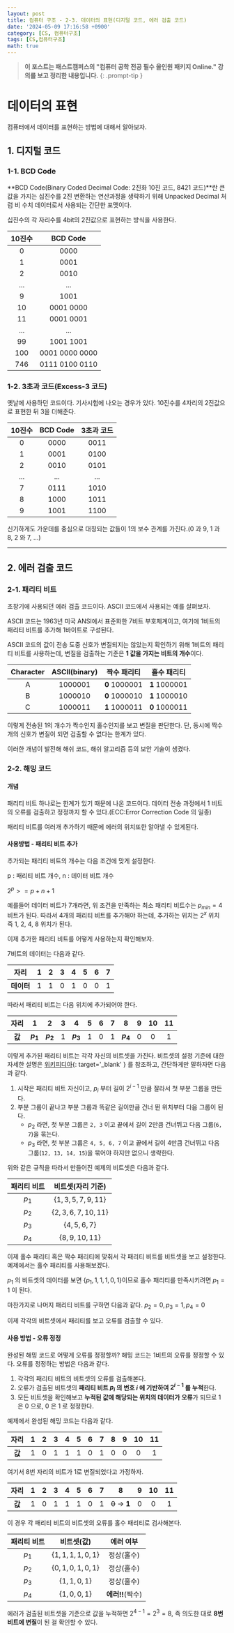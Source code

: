 ```yaml
---
layout: post
title: 컴퓨터 구조 - 2-3. 데이터의 표현(디지털 코드, 에러 검출 코드)
date: '2024-05-09 17:16:58 +0900'
category: [CS, 컴퓨터구조]
tags: [CS,컴퓨터구조]
math: true
---
```


> **이 포스트는 패스트캠퍼스의 "컴퓨터 공학 전공 필수 올인원 패키지 Online." 강의를 보고 정리한 내용입니다.**
{: .prompt-tip }

# 데이터의 표현
컴퓨터에서 데이터를 표현하는 방법에 대해서 알아보자.

## 1. 디지털 코드
### 1-1. BCD Code
**BCD Code(Binary Coded Decimal Code: 2진화 10진 코드, 8421 코드)**란 큰 값을 가지는 십진수를 2진 변환하는 연산과정을 생략하기 위해 Unpacked Decimal 처럼 비 수치 데이터로서 사용되는 간단한 포맷이다.

십진수의 각 자리수를 4bit의 2진값으로 표현하는 방식을 사용한다.

|10진수|BCD Code|
|:--:|:--:|
|0|0000|
|1|0001|
|2|0010|
|...|...|
|9|1001|
|10|0001 0000|
|11|0001 0001|
|...|...|
|99|1001 1001|
|100|0001 0000 0000|
|746|0111 0100 0110|

### 1-2. 3초과 코드(Excess-3 코드)
옛날에 사용하던 코드이다. 기사시험에 나오는 경우가 있다.
10진수를 4자리의 2진값으로 표현한 뒤 3을 더해준다.

|10진수|BCD Code|3초과 코드|
|:--:|:--:|:--:|
|0|0000|0011|
|1|0001|0100|
|2|0010|0101|
|...|...|...|
|7|0111|1010|
|8|1000|1011|
|9|1001|1100|

신기하게도 가운데를 중심으로 대칭되는 값들이 1의 보수 관계를 가진다.(0 과 9, 1 과 8, 2 와 7, ...)

---

## 2. 에러 검출 코드
### 2-1. 패리티 비트
초창기에 사용되던 에러 검출 코드이다. ASCII 코드에서 사용되는 예를 살펴보자.

ASCII 코드는 1963년 미국 ANSI에서 표준화한 7비트 부호체계이고, 여기에 1비트의 패리티 비트를 추가해 1바이트로 구성된다.

ASCII 코드의 값이 전송 도중 신호가 변질되지는 않았는지 확인하기 위해 1비트의 패리티 비트를 사용하는데, 변질을 검출하는 기준은 **1 값을 가지는 비트의 개수**이다.

|Character|ASCII(binary)|짝수 패리티|홀수 패리티|
|:--:|:--:|:--:|:--:|
|A|1000001|**0** 1000001|**1** 1000001|
|B|1000010|**0** 1000010|**1** 1000010|
|C|1000011|**1** 1000011|**0** 1000011|

이렇게 전송된 1의 개수가 짝수인지 홀수인지를 보고 변질을 판단한다. 단, 동시에 짝수개의 신호가 변질이 되면 검출할 수 없다는 한계가 있다.

이러한 개념이 발전해 해쉬 코드, 해쉬 알고리즘 등의 보안 기술이 생겼다.

### 2-2. 해밍 코드
#### 개념
패리티 비트 하나로는 한계가 있기 때문에 나온 코드이다. 데이터 전송 과정에서 1 비트의 오류를 검출하고 정정까지 할 수 있다.(ECC:Error Correction Code 의 일종)

패리티 비트를 여러개 추가하기 때문에 에러의 위치또한 알아낼 수 있게된다. 

#### 사용방법 - 패리티 비트 추가
추가되는 패리티 비트의 개수는 다음 조건에 맞게 설정한다.

p : 패리티 비트 개수, n : 데이터 비트 개수

$2^p >= p + n + 1$

예를들어 데이터 비트가 7개라면, 위 조건을 만족하는 최소 패리티 비트수는 $p_{min} = 4$ 비트가 된다. 따라서 4개의 패리티 비트를 추가해야 하는데, 추가하는 위치는 $2^x$ 위치 즉 1, 2, 4, 8 위치가 된다.

이제 추가한 패리티 비트를 어떻게 사용하는지 확인해보자.

7비트의 데이터는 다음과 같다.

|자리|1|2|3|4|5|6|7|
|:--:|:--:|:--:|:--:|:--:|:--:|:--:|:--:|
|**데이터**|1|1|0|1|0|0|1|

따라서 패리티 비트는 다음 위치에 추가되어야 한다.

|자리|1|2|3|4|5|6|7|8|9|10|11|
|:--:|:--:|:--:|:--:|:--:|:--:|:--:|:--:|:--:|:--:|:--:|:--:|
|**값**|**$p_1$**|**$p_2$**|1|**$p_3$**|1|0|1|**$p_4$**|0|0|1|

이렇게 추가된 패리티 비트는 각각 자신의 비트셋을 가진다. 비트셋의 설정 기준에 대한 자세한 설명은 [위키피디아](https://en.wikipedia.org/wiki/Hamming_code){: target='_blank' } 를 참조하고, 간단하게만 말하자면 다음과 같다.

1. 시작은 패리티 비트 자신이고, $p_i$ 부터 길이 $2^{i - 1}$ 만큼 잘라서 첫 부분 그룹을 만든다.
2. 부분 그룹이 끝나고 부분 그룹과 똑같은 길이만큼 건너 뛴 위치부터 다음 그룹이 된다.
    - $p_2$ 라면, 첫 부분 그룹은 `2, 3` 이고 끝에서 길이 2만큼 건너뛰고 다음 그룹(`6, 7`)을 묶는다.
    - $p_3$ 라면, 첫 부분 그룹은 `4, 5, 6, 7` 이고 끝에서 길이 4만큼 건너뛰고 다음 그룹(`12, 13, 14, 15`)을 묶어야 하지만 없으니 생략한다.

위와 같은 규칙을 따라서 만들어진 예제의 비트셋은 다음과 같다.

|패리티 비트|비트셋(자리 기준)|
|:--:|:--:|
|$p_1$|$\lbrace 1, 3, 5, 7, 9, 11 \rbrace$|
|$p_2$|$\lbrace 2, 3, 6, 7, 10, 11 \rbrace$|
|$p_3$|$\lbrace 4, 5, 6, 7 \rbrace$|
|$p_4$|$\lbrace 8, 9, 10, 11 \rbrace$|

이제 홀수 패리티 혹은 짝수 패리티에 맞춰서 각 패리티 비트를 비트셋을 보고 설정한다. 예제에서는 홀수 패리티를 사용해보겠다.

$p_1$ 의 비트셋의 데이터를 보면 $\lbrace p_1, 1, 1, 1, 0, 1 \rbrace$이므로 홀수 패리티를 만족시키려면 $p_1 = 1$ 이 된다.

마찬가지로 나머지 패리티 비트를 구하면 다음과 같다. $p_2 = 0, p_3 = 1, p_4 = 0$

이제 각각의 비트셋에서 패리티를 보고 오류를 검출할 수 있다.

#### 사용 방법 - 오류 정정
완성된 해밍 코드로 어떻게 오류를 정정할까? 해밍 코드는 1비트의 오류를 정정할 수 있다. 오류를 정정하는 방법은 다음과 같다.

1. 각각의 패리티 비트의 비트셋의 오류를 검출해본다.
2. 오류가 검출된 비트셋의 **패리티 비트 $p_i$ 의 번호 $i$ 에 기반하여 $2^{i-1}$ 를 누적**한다.
3. 모든 비트셋을 확인해보고 **누적된 값에 해당되는 위치의 데이터가 오류**가 되므로 1 은 0 으로, 0 은 1 로 정정한다.

예제에서 완성된 해밍 코드는 다음과 같다.

|자리|1|2|3|4|5|6|7|8|9|10|11|
|:--:|:--:|:--:|:--:|:--:|:--:|:--:|:--:|:--:|:--:|:--:|:--:|
|**값**|1|0|1|1|1|0|1|0|0|0|1|

여기서 8번 자리의 비트가 1로 변질되었다고 가정하자.

|자리|1|2|3|4|5|6|7|8|9|10|11|
|:--:|:--:|:--:|:--:|:--:|:--:|:--:|:--:|:--:|:--:|:--:|:--:|
|**값**|1|0|1|1|1|0|1|~~0~~ → **1**|0|0|1|

이 경우 각 패리티 비트의 비트셋의 오류를 홀수 패리티로 검사해본다.

|패리티 비트|비트셋(값)|에러 여부|
|:--:|:--:|:--:|
|$p_1$|$\lbrace 1, 1, 1, 1, 0, 1 \rbrace$|정상(홀수)|
|$p_2$|$\lbrace 0, 1, 0, 1, 0, 1 \rbrace$|정상(홀수)|
|$p_3$|$\lbrace 1, 1, 0, 1 \rbrace$|정상(홀수)|
|$p_4$|$\lbrace 1, 0, 0, 1 \rbrace$|**에러!!**(짝수)|

에러가 검출된 비트셋을 기준으로 값을 누적하면 $2^{4 - 1} = 2^3 = 8$, 즉 의도한 대로 **8번 비트에 변질**이 된 걸 확인할 수 있다.